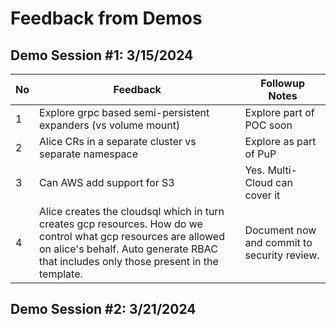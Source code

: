 
# Feedback from Demos

## Demo Session #1: 3/15/2024

|No |Feedback   |Followup Notes |
|-|---|---|
|1| Explore grpc based semi-persistent expanders (vs volume mount)| Explore part of POC soon |
|2| Alice CRs in a separate cluster vs separate namespace | Explore as part of PuP |
|3 | Can AWS add support for S3 | Yes. Multi-Cloud can cover it |
|4| Alice creates the cloudsql which in turn creates gcp resources.  How do we control what gcp resources are allowed on alice's behalf.  Auto generate RBAC that includes only those present in the template. | Document now and commit to security review. |

## Demo Session #2: 3/21/2024

